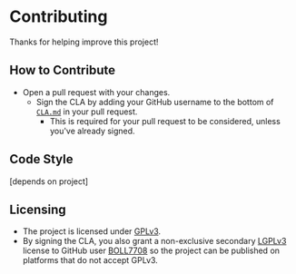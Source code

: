# Contributing

Thanks for helping improve this project!

## How to Contribute
- Open a pull request with your changes.
  - Sign the CLA by adding your GitHub username to the bottom of [`CLA.md`](CLA.md) in your pull request.
    - This is required for your pull request to be considered, unless you've already signed.

## Code Style
[depends on project]

## Licensing
- The project is licensed under [GPLv3][GPL].  
- By signing the CLA, you also grant a non-exclusive secondary [LGPLv3][LGPL] license to GitHub user [BOLL7708][BOLL7708] so the project can be published on platforms that do not accept GPLv3.

[BOLL7708]: https://github.com/BOLL7708
[GPL]: https://www.gnu.org/licenses/gpl-3.0.html
[LGPL]: https://www.gnu.org/licenses/lgpl-3.0.en.html